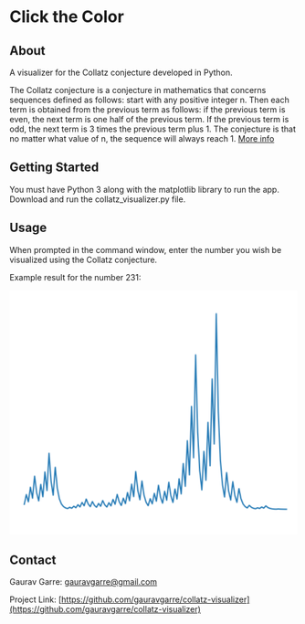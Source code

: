 # Click the Color

<!-- ABOUT THE PROJECT -->
## About

A visualizer for the Collatz conjecture developed in Python.

The Collatz conjecture is a conjecture in mathematics that concerns sequences defined as follows: start with any positive integer n. Then each term is obtained from the previous term as follows: if the previous term is even, the next term is one half of the previous term. If the previous term is odd, the next term is 3 times the previous term plus 1. The conjecture is that no matter what value of n, the sequence will always reach 1. [More info](https://en.wikipedia.org/wiki/Collatz_conjecture)

<!-- GETTING STARTED -->
## Getting Started

You must have Python 3 along with the matplotlib library to run the app. Download and run the collatz_visualizer.py file.


<!-- USAGE EXAMPLES -->
## Usage

When prompted in the command window, enter the number you wish be visualized using the Collatz conjecture.

Example result for the number 231:

![Screenshot](demo.PNG)

<!-- CONTACT -->
## Contact

Gaurav Garre: [gauravgarre@gmail.com](mailto:gauravgarre@gmail.com)

Project Link: [https://github.com/gauravgarre/collatz-visualizer](https://github.com/gauravgarre/collatz-visualizer)


